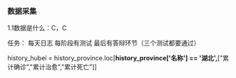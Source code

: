 ### 数据采集
1.1数据是什么：C，C

任务：
	每天日志
	每阶段有测试
	最后有答辩环节（三个测试都要通过）



history_hubei = history_province.loc[**history_province['名称'] == '湖北',**["累计确诊","累计治愈","累计死亡"]]

